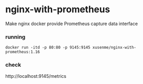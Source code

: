# nginx-with-prometheus
Make nginx docker provide Prometheus capture data interface
### running
```
docker run -itd -p 80:80 -p 9145:9145 xusenme/nginx-with-prometheus:1.16
```
### check
http://localhost:9145/metrics
